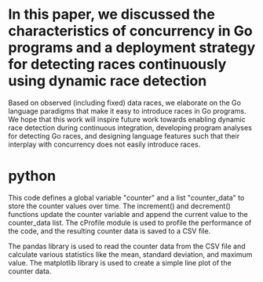 # In this paper, we discussed the characteristics of concurrency in Go programs and a deployment strategy for detecting races continuously using dynamic race detection

Based on observed (including fixed) data races, we elaborate on
the Go language paradigms that make it easy to introduce
races in Go programs. We hope that this work will inspire
future work towards enabling dynamic race detection during
continuous integration, developing program analyses for detecting Go races, and designing language features such that their interplay with concurrency does not easily introduce
races.

# python

This code defines a global variable "counter" and a list "counter_data" to store the counter values over time. The increment() and decrement() functions update the counter variable and append the current value to the counter_data list. The cProfile module is used to profile the performance of the code, and the resulting counter data is saved to a CSV file.

The pandas library is used to read the counter data from the CSV file and calculate various statistics like the mean, standard deviation, and maximum value. The matplotlib library is used to create a simple line plot of the counter data.
